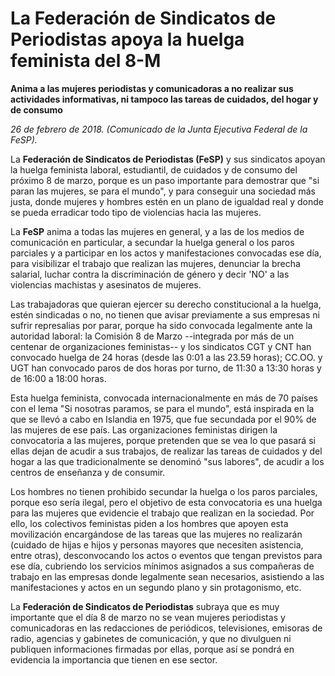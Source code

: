 # La Federación de Sindicatos de Periodistas apoya la huelga feminista del 8-M

**Anima a las mujeres periodistas y comunicadoras a no realizar sus actividades informativas, ni tampoco las tareas de cuidados, del hogar y de consumo**

*26 de febrero de 2018. (Comunicado de la Junta Ejecutiva Federal de la FeSP).*

La **Federación de Sindicatos de Periodistas (FeSP)** y sus sindicatos apoyan la huelga feminista laboral, estudiantil, de cuidados y de consumo del próximo 8 de marzo, porque es un paso importante para demostrar que "si paran las mujeres, se para el mundo", y para conseguir una sociedad más justa, donde mujeres y hombres estén en un plano de igualdad real y donde se pueda erradicar todo tipo de violencias hacia las mujeres.

La **FeSP** anima a todas las mujeres en general, y a las de los medios de comunicación en particular, a secundar la huelga general o los paros parciales y a participar en los actos y manifestaciones convocadas ese día, para visibilizar el trabajo que realizan las mujeres, denunciar la brecha salarial, luchar contra la discriminación de género y decir 'NO' a las violencias machistas y asesinatos de mujeres.

Las trabajadoras que quieran ejercer su derecho constitucional a la huelga, estén sindicadas o no, no tienen que avisar previamente a sus empresas ni sufrir represalias por parar, porque ha sido convocada legalmente ante la autoridad laboral: la Comisión 8 de Marzo --integrada por más de un centenar de organizaciones feministas-- y los sindicatos CGT y CNT han convocado huelga de 24 horas (desde las 0:01 a las 23.59 horas); CC.OO. y UGT han convocado paros de dos horas por turno, de 11:30 a 13:30 horas y de 16:00 a 18:00 horas.

Esta huelga feminista, convocada internacionalmente en más de 70 países con el lema "Si nosotras paramos, se para el mundo", está inspirada en la que se llevó a cabo en Islandia en 1975, que fue secundada por el 90% de las mujeres de ese país. Las organizaciones feministas dirigen la convocatoria a las mujeres, porque pretenden que se vea lo que pasará si ellas dejan de acudir a sus trabajos, de realizar las tareas de cuidados y del hogar a las que tradicionalmente se denominó "sus labores", de acudir a los centros de enseñanza y de consumir.

Los hombres no tienen prohibido secundar la huelga o los paros parciales, porque eso sería ilegal, pero el objetivo de esta convocatoria es una huelga para las mujeres que evidencie el trabajo que realizan en la sociedad. Por ello, los colectivos feministas piden a los hombres que apoyen esta movilización encargándose de las tareas que las mujeres no realizarán (cuidado de hijas e hijos y personas mayores que necesiten asistencia, entre otras), desconvocando los actos o eventos que tengan previstos para ese día, cubriendo los servicios mínimos asignados a sus compañeras de trabajo en las empresas donde legalmente sean necesarios, asistiendo a las manifestaciones y actos en un segundo plano y sin protagonismo, etc.

La **Federación de Sindicatos de Periodistas** subraya que es muy importante que el día 8 de marzo no se vean mujeres periodistas y comunicadoras en las redacciones de periódicos, televisiones, emisoras de radio, agencias y gabinetes de comunicación, y que no divulguen ni publiquen informaciones firmadas por ellas, porque así se pondrá en evidencia la importancia que tienen en ese sector.
